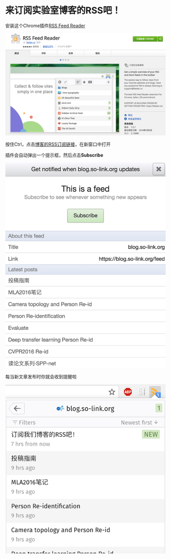 # 来订阅实验室博客的RSS吧！

安装这个Chrome插件[RSS Feed Reader](https://chrome.google.com/webstore/detail/rss-feed-reader/pnjaodmkngahhkoihejjehlcdlnohgmp?hl=zh-CN)

![RSS Feed Reader](reader.png)

按住Ctrl，点击[博客的RSS订阅链接](https://blog.so-link.org/feed)，在新窗口中打开

插件会自动弹出一个提示框，然后点击**Subscribe**

![Subscribe](subscribe.png)

每当新文章发布时你就会收到提醒啦

![Notification](notification.png)
